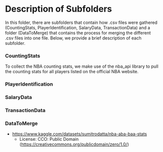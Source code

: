 # Description of Subfolders

In this folder, there are subfolders that contain how .csv files were gathered (CountingStats, PlayerIdentification, SalaryData, TransactionData) and a folder (DataToMerge) that contains the process for merging the different .csv files into one file. Below, we provide a brief description of each subfolder. 

### CountingStats
To collect the NBA counting stats, we make use of the nba_api library to pull the counting stats for all players listed on the official NBA website. 

### PlayerIdentification

### SalaryData

### TransactionData

### DataToMerge



- https://www.kaggle.com/datasets/sumitrodatta/nba-aba-baa-stats
    - License: CCO: Public Domain (https://creativecommons.org/publicdomain/zero/1.0/)

